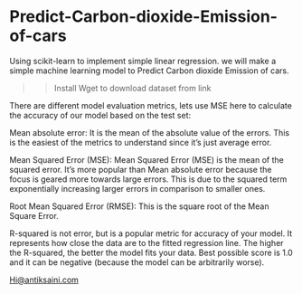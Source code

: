 # Predict-Carbon-dioxide-Emission-of-cars
Using scikit-learn to implement simple linear regression. we will make a simple machine learning model to Predict Carbon dioxide Emission of cars.


>>Install Wget to download dataset from link

There are different model evaluation metrics, lets use MSE here to calculate the accuracy of our model based on the test set:

Mean absolute error: It is the mean of the absolute value of the errors. This is the easiest of the metrics to understand since it’s just average error.

Mean Squared Error (MSE): Mean Squared Error (MSE) is the mean of the squared error. It’s more popular than Mean absolute error because the focus is geared more towards large errors. This is due to the squared term exponentially increasing larger errors in comparison to smaller ones.

Root Mean Squared Error (RMSE): This is the square root of the Mean Square Error.

R-squared is not error, but is a popular metric for accuracy of your model. It represents how close the data are to the fitted regression line. The higher the R-squared, the better the model fits your data. Best possible score is 1.0 and it can be negative (because the model can be arbitrarily worse).

Hi@antiksaini.com

